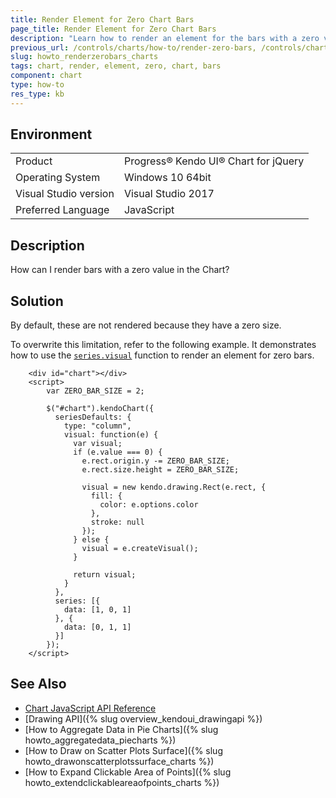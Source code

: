 ```yaml
---
title: Render Element for Zero Chart Bars
page_title: Render Element for Zero Chart Bars
description: "Learn how to render an element for the bars with a zero value with the Kendo UI Charts."
previous_url: /controls/charts/how-to/render-zero-bars, /controls/charts/how-to/appearance/render-zero-bars
slug: howto_renderzerobars_charts
tags: chart, render, element, zero, chart, bars
component: chart
type: how-to
res_type: kb
---
```


## Environment

<table>
 <tr>
  <td>Product</td>
  <td>Progress® Kendo UI® Chart for jQuery</td>
 </tr>
 <tr>
  <td>Operating System</td>
  <td>Windows 10 64bit</td>
 </tr>
 <tr>
  <td>Visual Studio version</td>
  <td>Visual Studio 2017</td>
 </tr>
 <tr>
  <td>Preferred Language</td>
  <td>JavaScript</td>
 </tr>
</table>

## Description

How can I render bars with a zero value in the Chart?

## Solution

By default, these are not rendered because they have a zero size.

To overwrite this limitation, refer to the following example. It demonstrates how to use the [`series.visual`](/api/javascript/dataviz/ui/chart/configuration/series.visual) function to render an element for zero bars.

```dojo
    <div id="chart"></div>
    <script>
        var ZERO_BAR_SIZE = 2;

        $("#chart").kendoChart({
          seriesDefaults: {
            type: "column",
            visual: function(e) {
              var visual;
              if (e.value === 0) {
                e.rect.origin.y -= ZERO_BAR_SIZE;
                e.rect.size.height = ZERO_BAR_SIZE;

                visual = new kendo.drawing.Rect(e.rect, {
                  fill: {
                    color: e.options.color
                  },
                  stroke: null
                });
              } else {
                visual = e.createVisual();
              }

              return visual;
            }
          },
          series: [{
            data: [1, 0, 1]
          }, {
            data: [0, 1, 1]
          }]
        });
    </script>
```

## See Also

* [Chart JavaScript API Reference](/api/javascript/dataviz/ui/chart)
* [Drawing API]({% slug overview_kendoui_drawingapi %})
* [How to Aggregate Data in Pie Charts]({% slug howto_aggregatedata_piecharts %})
* [How to Draw on Scatter Plots Surface]({% slug howto_drawonscatterplotssurface_charts %})
* [How to Expand Clickable Area of Points]({% slug howto_extendclickableareaofpoints_charts %})
